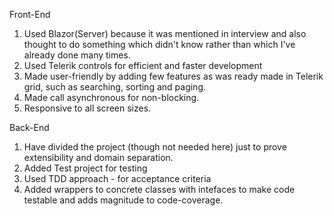 Front-End

1. Used Blazor(Server) because it was mentioned in interview and also thought to do something which didn't know rather than which I've already done many times.
2. Used Telerik controls for efficient and faster development
3. Made user-friendly by adding few features as was ready made in Telerik grid, such as searching, sorting and paging.
4. Made call asynchronous for non-blocking.
5. Responsive to all screen sizes.


Back-End

1. Have divided the project (though not needed here) just to prove extensibility and domain separation.
2. Added Test project for testing
3. Used TDD approach - for acceptance criteria
4. Added wrappers to concrete classes with intefaces to make code testable and adds magnitude to code-coverage.
